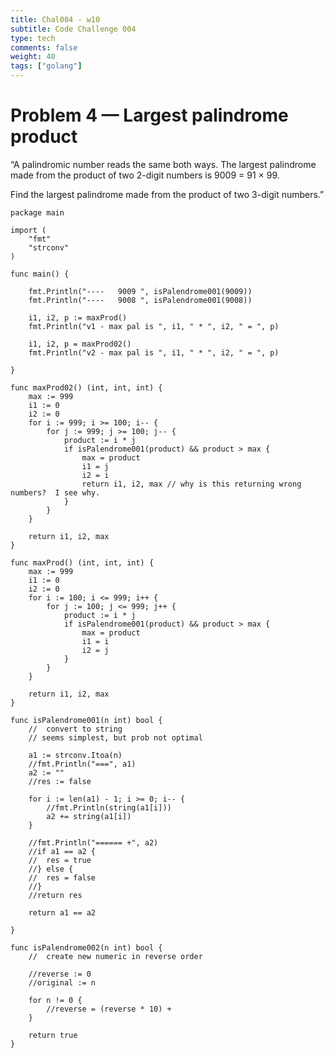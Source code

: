 ```yaml
---
title: Chal004 - w10
subtitle: Code Challenge 004
type: tech
comments: false
weight: 40
tags: ["golang"]
---
```


# Problem 4 — Largest palindrome product
“A palindromic number reads the same both ways. The largest palindrome made from the product of two 2-digit numbers is 9009 = 91 × 99.

Find the largest palindrome made from the product of two 3-digit numbers.”




<!--more-->

~~~
package main

import (
	"fmt"
	"strconv"
)

func main() {

	fmt.Println("----   9009 ", isPalendrome001(9009))
	fmt.Println("----   9008 ", isPalendrome001(9008))

	i1, i2, p := maxProd()
	fmt.Println("v1 - max pal is ", i1, " * ", i2, " = ", p)

	i1, i2, p = maxProd02()
	fmt.Println("v2 - max pal is ", i1, " * ", i2, " = ", p)

}

func maxProd02() (int, int, int) {
	max := 999
	i1 := 0
	i2 := 0
	for i := 999; i >= 100; i-- {
		for j := 999; j >= 100; j-- {
			product := i * j
			if isPalendrome001(product) && product > max {
				max = product
				i1 = j
				i2 = i
				return i1, i2, max // why is this returning wrong numbers?  I see why.
			}
		}
	}

	return i1, i2, max
}

func maxProd() (int, int, int) {
	max := 999
	i1 := 0
	i2 := 0
	for i := 100; i <= 999; i++ {
		for j := 100; j <= 999; j++ {
			product := i * j
			if isPalendrome001(product) && product > max {
				max = product
				i1 = i
				i2 = j
			}
		}
	}

	return i1, i2, max
}

func isPalendrome001(n int) bool {
	//  convert to string
	// seems simplest, but prob not optimal

	a1 := strconv.Itoa(n)
	//fmt.Println("===", a1)
	a2 := ""
	//res := false

	for i := len(a1) - 1; i >= 0; i-- {
		//fmt.Println(string(a1[i]))
		a2 += string(a1[i])
	}

	//fmt.Println("====== +", a2)
	//if a1 == a2 {
	//	res = true
	//} else {
	//	res = false
	//}
	//return res

	return a1 == a2

}

func isPalendrome002(n int) bool {
	//  create new numeric in reverse order

	//reverse := 0
	//original := n

	for n != 0 {
		//reverse = (reverse * 10) +
	}

	return true
}

~~~
